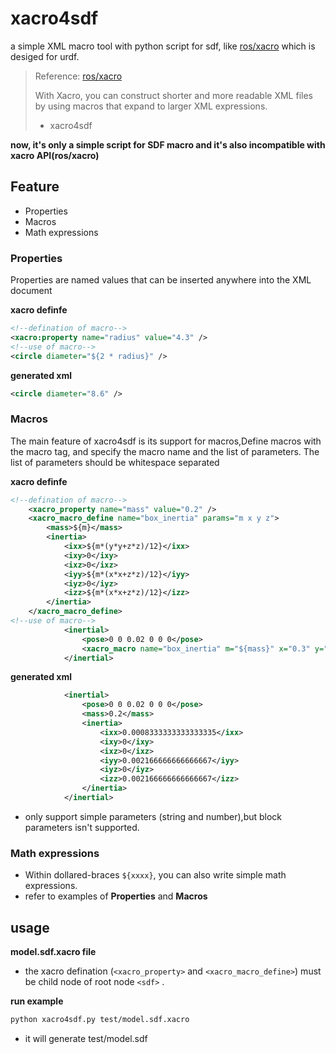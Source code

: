 # xacro4sdf
a simple XML macro tool with python script for sdf, like [ros/xacro](https://github.com/ros/xacro) which is desiged for urdf.

> Reference: [ros/xacro](https://github.com/ros/xacro)
>
> With Xacro, you can construct shorter and more readable XML files by using macros that expand to larger XML expressions. 
>
> * xacro4sdf

**now, it's only a simple script for SDF macro and it's also incompatible with xacro API(ros/xacro)**

## Feature

* Properties	
* Macros
* Math expressions

### Properties

Properties are named values that can be inserted anywhere into the XML document

**xacro definfe**

```xml
<!--defination of macro-->
<xacro:property name="radius" value="4.3" />
<!--use of macro-->
<circle diameter="${2 * radius}" />
```

**generated xml**

```xml
<circle diameter="8.6" />
```

### Macros

The main feature of xacro4sdf is its support for macros,Define macros with the macro tag, and specify the macro name and the list of parameters. The list of parameters should be whitespace separated

**xacro definfe**

```xml
<!--defination of macro-->
	<xacro_property name="mass" value="0.2" />
	<xacro_macro_define name="box_inertia" params="m x y z">
        <mass>${m}</mass>
        <inertia>
            <ixx>${m*(y*y+z*z)/12}</ixx>
            <ixy>0</ixy>
            <ixz>0</ixz>
            <iyy>${m*(x*x+z*z)/12}</iyy>
            <iyz>0</iyz>
            <izz>${m*(x*x+z*z)/12}</izz>
        </inertia>
    </xacro_macro_define>
<!--use of macro-->
            <inertial>
                <pose>0 0 0.02 0 0 0</pose>
                <xacro_macro name="box_inertia" m="${mass}" x="0.3" y="0.1" z="0.2"/>
            </inertial>
```

**generated xml**

```xml
			<inertial>
				<pose>0 0 0.02 0 0 0</pose>
				<mass>0.2</mass>
				<inertia>
					<ixx>0.0008333333333333335</ixx>
					<ixy>0</ixy>
					<ixz>0</ixz>
					<iyy>0.002166666666666667</iyy>
					<iyz>0</iyz>
					<izz>0.002166666666666667</izz>
				</inertia>
			</inertial>
```

* only support simple parameters (string and number),but block parameters isn't supported.

### Math expressions

* Within dollared-braces `${xxxx}`, you can also write simple math expressions.
* refer to examples of  **Properties** and **Macros** 

## usage

**model.sdf.xacro file**

* the xacro defination (`<xacro_property>` and `<xacro_macro_define>`) must be child node of  root node `<sdf>` .

**run example**

```bash
python xacro4sdf.py test/model.sdf.xacro
```

* it will generate test/model.sdf



